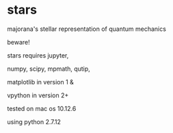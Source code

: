 # stars
majorana's stellar representation
of quantum mechanics


beware!

stars requires jupyter,

numpy, scipy, mpmath, qutip,

matplotlib in version 1 &

vpython in version 2+

tested on mac os 10.12.6

using python 2.7.12

